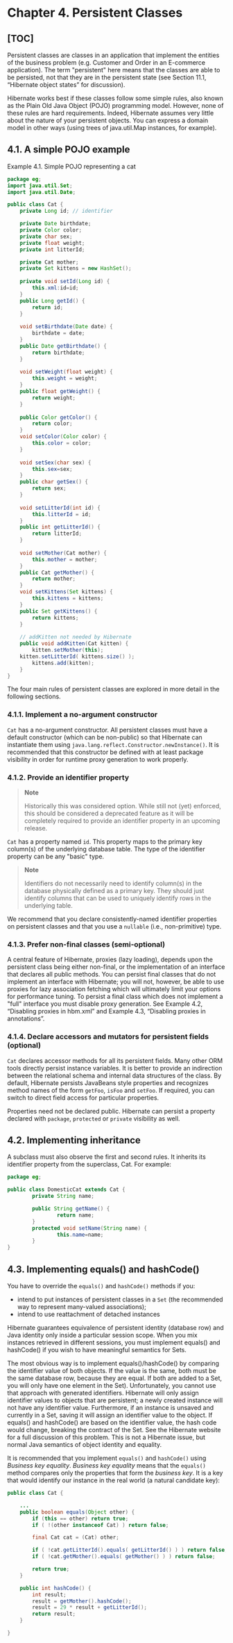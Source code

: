 # Chapter 4. Persistent Classes

[TOC]
---

 Persistent classes are classes in an application that implement the entities of the business problem (e.g. Customer and Order in an E-commerce application). The term "persistent" here means that the classes are able to be persisted, not that they are in the persistent state (see Section 11.1, “Hibernate object states” for discussion).

Hibernate works best if these classes follow some simple rules, also known as the Plain Old Java Object (POJO) programming model. However, none of these rules are hard requirements. Indeed, Hibernate assumes very little about the nature of your persistent objects. You can express a domain model in other ways (using trees of java.util.Map instances, for example). 



## 4.1. A simple POJO example

Example 4.1. Simple POJO representing a cat
```java
package eg;
import java.util.Set;
import java.util.Date;

public class Cat {
	private Long id; // identifier

	private Date birthdate;
	private Color color;
	private char sex;
	private float weight;
    private int litterId;

    private Cat mother;
    private Set kittens = new HashSet();
    
    private void setId(Long id) {
        this.xml:id=id;
    }
    public Long getId() {
        return id;
    }
    
    void setBirthdate(Date date) {
        birthdate = date;
    }
    public Date getBirthdate() {
        return birthdate;
    }
    
    void setWeight(float weight) {
        this.weight = weight;
    }
    public float getWeight() {
        return weight;
    }
    
    public Color getColor() {
        return color;
    }
    void setColor(Color color) {
        this.color = color;
    }
    
    void setSex(char sex) {
        this.sex=sex;
    }
    public char getSex() {
        return sex;
    }
    
    void setLitterId(int id) {
        this.litterId = id;
    }
    public int getLitterId() {
        return litterId;
    }
    
    void setMother(Cat mother) {
        this.mother = mother;
    }
    public Cat getMother() {
        return mother;
    }
    void setKittens(Set kittens) {
        this.kittens = kittens;
    }
    public Set getKittens() {
        return kittens;
    }
    
    // addKitten not needed by Hibernate
    public void addKitten(Cat kitten) {
        kitten.setMother(this);
    kitten.setLitterId( kittens.size() );
        kittens.add(kitten);
    }
}
```

The four main rules of persistent classes are explored in more detail in the following sections.



### 4.1.1. Implement a no-argument constructor

`Cat` has a no-argument constructor. All persistent classes must have a default constructor (which can be non-public) so that Hibernate can instantiate them using `java.lang.reflect.Constructor.newInstance()`. It is recommended that this constructor be defined with at least package visibility in order for runtime proxy generation to work properly.



### 4.1.2. Provide an identifier property

> **Note**
>
> Historically this was considered option. While still not (yet) enforced, this should be considered a deprecated feature as it will be completely required to provide an identifier property in an upcoming release.

`Cat` has a property named `id`. This property maps to the primary key column(s) of the underlying database table. The type of the identifier property can be any "basic" type.

> **Note**
>
> Identifiers do not necessarily need to identify column(s) in the database physically defined as a primary key. They should just identify columns that can be used to uniquely identify rows in the underlying table.

We recommend that you declare consistently-named identifier properties on persistent classes and that you use a `nullable` (i.e., non-primitive) type. 



### 4.1.3. Prefer non-final classes (semi-optional)

A central feature of Hibernate, proxies (lazy loading), depends upon the persistent class being either non-final, or the implementation of an interface that declares all public methods. You can persist final classes that do not implement an interface with Hibernate; you will not, however, be able to use proxies for lazy association fetching which will ultimately limit your options for performance tuning. To persist a final class which does not implement a "full" interface you must disable proxy generation. See Example 4.2, “Disabling proxies in hbm.xml” and Example 4.3, “Disabling proxies in annotations”. 



### 4.1.4. Declare accessors and mutators for persistent fields (optional)

`Cat` declares accessor methods for all its persistent fields. Many other ORM tools directly persist instance variables. It is better to provide an indirection between the relational schema and internal data structures of the class. By default, Hibernate persists JavaBeans style properties and recognizes method names of the form `getFoo`, `isFoo` and `setFoo`. If required, you can switch to direct field access for particular properties.

Properties need not be declared public. Hibernate can persist a property declared with `package`, `protected` or `private` visibility as well.



## 4.2. Implementing inheritance

A subclass must also observe the first and second rules. It inherits its identifier property from the superclass, Cat. For example:
```java
package eg;

public class DomesticCat extends Cat {
        private String name;

        public String getName() {
                return name;
        }
        protected void setName(String name) {
                this.name=name;
        }
}
```



## 4.3. Implementing equals() and hashCode()

You have to override the `equals()` and `hashCode()` methods if you:

* intend to put instances of persistent classes in a `Set` (the recommended way to represent many-valued associations); 
* intend to use reattachment of detached instances


Hibernate guarantees equivalence of persistent identity (database row) and Java identity only inside a particular session scope. When you mix instances retrieved in different sessions, you must implement equals() and hashCode() if you wish to have meaningful semantics for Sets.

The most obvious way is to implement equals()/hashCode() by comparing the identifier value of both objects. If the value is the same, both must be the same database row, because they are equal. If both are added to a Set, you will only have one element in the Set). Unfortunately, you cannot use that approach with generated identifiers. Hibernate will only assign identifier values to objects that are persistent; a newly created instance will not have any identifier value. Furthermore, if an instance is unsaved and currently in a Set, saving it will assign an identifier value to the object. If equals() and hashCode() are based on the identifier value, the hash code would change, breaking the contract of the Set. See the Hibernate website for a full discussion of this problem. This is not a Hibernate issue, but normal Java semantics of object identity and equality.

It is recommended that you implement `equals()` and `hashCode()` using *Business key equality*. *Business key equality* means that the `equals()` method compares only the properties that form the *business key*. It is a key that would identify our instance in the real world (a natural candidate key):

```java
public class Cat {

    ...
    public boolean equals(Object other) {
        if (this == other) return true;
        if ( !(other instanceof Cat) ) return false;

        final Cat cat = (Cat) other;

        if ( !cat.getLitterId().equals( getLitterId() ) ) return false;
        if ( !cat.getMother().equals( getMother() ) ) return false;

        return true;
    }

    public int hashCode() {
        int result;
        result = getMother().hashCode();
        result = 29 * result + getLitterId();
        return result;
    }

}
```




